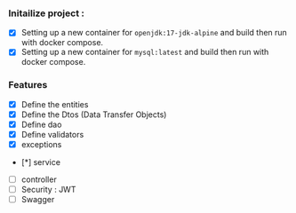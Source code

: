 ### Initailize project :
- [x] Setting up a new container for `openjdk:17-jdk-alpine` and build then run with docker compose.
- [x] Setting up a new container for `mysql:latest` and build then run with docker compose.

### Features
- [x] Define the entities
- [x] Define the Dtos (Data Transfer Objects)
- [x] Define dao
- [x] Define validators
- [x] exceptions
- [*] service
- [ ] controller
- [ ] Security : JWT
- [ ] Swagger